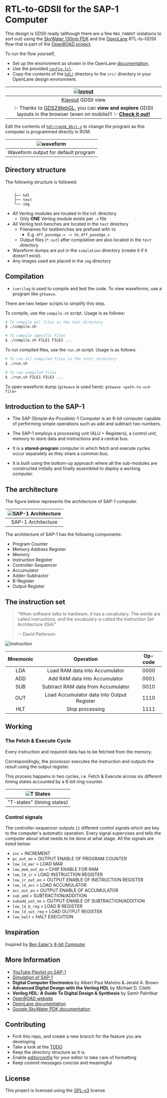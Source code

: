 # RTL-to-GDSII for the SAP-1 Computer

This design is GDSII ready (although there are a few `MAX_FANOUT` violations to
sort out) using the [SkyWater 130nm
PDK](https://github.com/google/skywater-pdk) and the
[OpenLane](https://github.com/The-OpenROAD-Project/OpenLane) RTL-to-GDSII flow
that is part of the [OpenROAD
project](https://github.com/The-OpenROAD-Project/OpenROAD).

To run the flow yourself,
* Set up the environment as shown in the OpenLane
  [documentation](https://openlane.readthedocs.io/).
* Use the provided
  [`config.tcl`](./config.tcl).
* Copy the contents of the
  [`hdl/`](./hdl) directory to the
  `src/` directory in your OpenLane design environment.

|[![layout](./img/sap_top_layout_gds.png)](https://raw.githubusercontent.com/CodePurble/sap/master/img/sap_top_layout_gds.png)|
|:-:|
|[Klayout](https://www.klayout.de/doc.html) GDSII view|
|:sparkles: Thanks to [GDS2WebGL](https://github.com/s-holst/GDS2WebGL), you can **view and explore** GDSII layouts in the browser (even on mobile)!! :sparkles: **[Check it out!](https://codepurble.github.io/sap/sapgds.html)**|

Edit the contents of
[`hdl/rom16_8bit.v`](./hdl/rom16_8bit.v)
to change the program as this computer is programmed directly in ROM.

|![waveform](./img/waveform_output.png)|
|:-:|
|Waveform output for default program|

## Directory structure

The following structure is followed:

```
    .
    ├── hdl
    ├── test
    └── img
```

- All Verilog modules are located in the `hdl` directory
    -   Only **ONE** Verilog module exists per `.v` file
-   All Verilog test-benches are located in the `test` directory
    -   Filenames for testbenches are prefixed with `tb`
        -   E.g. `dff_posedge.v -> tb_dff_posedge.v`
    -   Output files (`*.out`) after compilation are also located in the `test` directory
-   Waveform dumps are put in the `simulation` directory (create it if it
    doesn't exist).
- Any images used are placed in the `img` directory

## Compilation

* `iverilog` is used to compile and test the code. To view waveforms, use a program like `gtkwave`.

There are two helper scripts to simplify this step.

To compile, use the `compile.sh` script. Usage is as follows:

```sh
# To compile all files in the test directory
$ ./compile.sh

# To compile specific files
$ ./compile.sh FILE1 FILE2 ...
```

To run compiled files, use the `run.sh` script.
Usage is as follows:

```sh
# To run all compiled files in the test/ directory
$ ./run.sh

# To run compiled files
$ ./run.sh FILE1 FILE2 ...
```
To open waveform dump (`gtkwave` is used here): `gtkwave <path-to-vcd-file>`

## Introduction to the SAP-1

- The SAP (Simple-As-Possible)-1 Computer is an 8-bit computer capable of
  performing simple operations such as add and subtract two numbers.

- The SAP-1 employs a processing unit (ALU + Registers), a control unit, memory
  to store data and instructions and a central bus.

- It is a **stored-program** computer in which fetch and execute cycles occur
  separately as they share a common bus.

- It is built using the bottom-up approach where all the sub-modules are
  constructed initially and finally assembled to deploy a working computer.

## The architecture

The figure below represents the architecture of SAP-1 computer.


|![SAP-1 Architecture](./img/sap_arch.png)|
|:-:|
|SAP-1 Architecture|

The architecture of SAP-1 has the following components:
* Program Counter
* Memory Address Register
* Memory
* Instruction Register
* Controller-Sequencer
* Accumulator
* Adder-Subtractor
* B-Register
* Output Register

## The instruction set

> "When software talks to hardware, it has a vocabulary. The words are called
> instructions, and the vocabulary is called the Instruction Set Architecture
> (ISA)"
>
> -- David Patterson

![Instruction](./img/instr_breakdown.png)

| Mnemonic | Operation | Op-code |
|:---:|:---:|:---:|
|LDA|Load RAM data into Accumulator|0000|
|ADD|Add RAM data into Accumulator|0001|
|SUB|Subtract RAM data from Accumulator|0010|
|OUT|Load Accumulator data into Output Register|1110|
|HLT|Stop processing|1111|

## Working

### The Fetch & Execute Cycle

Every instruction and required data has to be fetched from the memory.

Correspondingly, the processor executes the instruction and outputs the result using the output register.

This process happens in two cycles, i.e. Fetch & Execute across six different timing states accounted by a 6-bit ring-counter.

|![T States](./img/t_states.PNG)|
|:-:|
|"T-states" (timing states)|

### Control signals

The controller-sequencer outputs `12` different control signals which are key to the computer's automatic operation.
Every signal supervises and tells the computer about what needs to be done at what stage.
All the signals are listed below:

* `inc` = INCREMENT
* `pc_out_en` = OUTPUT ENABLE OF PROGRAM COUNTER
* `low_ld_mar` = LOAD MAR
* `low_mem_out_en` = CHIP ENABLE FOR RAM
* `low_ld_ir` = LOAD INSTRUCTION REGISTER
* `low_ir_out_en` = OUTPUT ENABLE OF INSTRUCTION REGISTER
* `low_ld_acc` = LOAD ACCUMULATOR
* `acc_out_en` = OUTPUT ENABLE OF ACCUMULATOR
* `sub_add` = SUBTRACTION/ADDITION
* `subadd_out_en` = OUTPUT ENABLE OF SUBTRACTION/ADDITION
* `low_ld_b_reg` = LOAD B REGISTER
* `low_ld_out_req` = LOAD OUTPUT REGISTER
* `low_halt` = HALT EXECUTION

## Inspiration

Inspired by [Ben Eater's](https://www.youtube.com/user/eaterbc) [8-bit Computer](https://www.youtube.com/playlist?list=PLowKtXNTBypGqImE405J2565dvjafglHU)

## More Information

* [YouTube Playlist on SAP-1](https://www.youtube.com/playlist?list=PLbUnUWOWn7M8QmODC1wdVhVPlP_u4FwBc)
* [Simulation of SAP-1](https://circuitverse.org/users/3903/projects/sap-1-6896132f-12e6-416f-afb9-b986b354eda3)
* **Digital Computer Electronics** by Albert Paul Malvino & Jerald A. Brown
* **Advanced Digital Design with the Verilog HDL** by Michael D. Ciletti
* **Verilog HDL: A Guide To Digital Design & Synthesis** by Samir Palnitkar
* [OpenROAD website](https://theopenroadproject.org/)
* [OpenLane documentation](https://openlane.readthedocs.io/)
* [Google SkyWater PDK documentation](https://skywater-pdk.readthedocs.io/en/main/)

## Contributing

* Fork this repo, and create a new branch for the feature you are developing
* Take a look at the [TODO](./TODO.md)
* Keep the directory structure as it is.
* Enable [editorconfig](https://editorconfig.org/) for your editor to take care of formatting
* Keep commit messages concise and meaningful

## License

This project is licensed using the [GPL-v3](https://github.com/CodePurble/sap/blob/master/LICENSE) license
